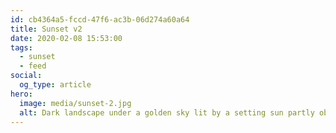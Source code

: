 ```yaml
---
id: cb4364a5-fccd-47f6-ac3b-06d274a60a64
title: Sunset v2
date: 2020-02-08 15:53:00
tags:
  - sunset
  - feed
social:
  og_type: article
hero:
  image: media/sunset-2.jpg
  alt: Dark landscape under a golden sky lit by a setting sun partly obscured by clouds.
---
```

